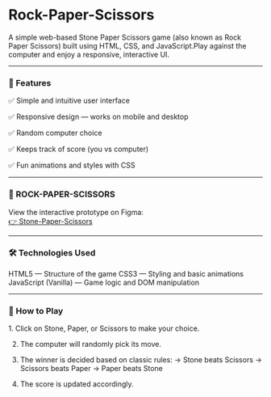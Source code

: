 <h1>Rock-Paper-Scissors</h1>

<p>A simple web-based Stone Paper Scissors game (also known as Rock Paper Scissors) built using HTML, CSS, and JavaScript.Play against the computer and enjoy a responsive, interactive UI.</p>

<hr>
<h3>🚀 Features</h3>
<p>
✅ Simple and intuitive user interface
    
✅ Responsive design — works on mobile and desktop

✅ Random computer choice

✅ Keeps track of score (you vs computer)

✅ Fun animations and styles with CSS </p>
<hr>

<h3>🔗 ROCK-PAPER-SCISSORS </h3>
<p>View the interactive prototype on Figma:<br/>
    <a href="https://manasvi-stone-paper-scissors.netlify.app/">👉 Stone-Paper-Scissors</a>
</p>
<hr>

<h3>🛠 Technologies Used</h3>
<p>
HTML5 — Structure of the game
CSS3 — Styling and basic animations
JavaScript (Vanilla) — Game logic and DOM manipulation </p>
<hr>

<h3>🎯 How to Play</h3>
<p>
1. Click on Stone, Paper, or Scissors to make your choice.
    
2. The computer will randomly pick its move.
   
3. The winner is decided based on classic rules:
              -> Stone beats Scissors
              -> Scissors beats Paper
              -> Paper beats Stone
   
4. The score is updated accordingly.
</p>

